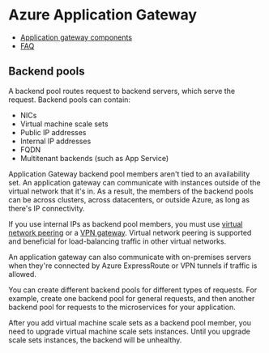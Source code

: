 # Azure Application Gateway

* [Application gateway components](https://learn.microsoft.com/en-us/azure/application-gateway/application-gateway-components)
* [FAQ](https://learn.microsoft.com/en-us/azure/application-gateway/application-gateway-faq)

## Backend pools

A backend pool routes request to backend servers, which serve the request. Backend pools can contain:

* NICs
* Virtual machine scale sets
* Public IP addresses
* Internal IP addresses
* FQDN
* Multitenant backends (such as App Service)

Application Gateway backend pool members aren't tied to an availability set. An application gateway can communicate with instances outside of the virtual network that it's in. As a result, the members of the backend pools can be across clusters, across datacenters, or outside Azure, as long as there's IP connectivity.

If you use internal IPs as backend pool members, you must use [virtual network peering](https://learn.microsoft.com/en-us/azure/virtual-network/virtual-network-peering-overview) or a [VPN gateway](https://learn.microsoft.com/en-us/azure/vpn-gateway/vpn-gateway-about-vpngateways). Virtual network peering is supported and beneficial for load-balancing traffic in other virtual networks.

An application gateway can also communicate with on-premises servers when they're connected by Azure ExpressRoute or VPN tunnels if traffic is allowed.

You can create different backend pools for different types of requests. For example, create one backend pool for general requests, and then another backend pool for requests to the microservices for your application.

After you add virtual machine scale sets as a backend pool member, you need to upgrade virtual machine scale sets instances. Until you upgrade scale sets instances, the backend will be unhealthy.
